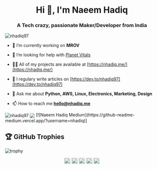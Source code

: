 <h1 align="center">Hi 👋, I'm Naeem Hadiq</h1>
<h3 align="center">A Tech crazy, passionate Maker/Developer from India</h3>
<p align="left"> <img src="https://komarev.com/ghpvc/?username=nhadiq97" alt="nhadiq97" /> </p>

- 🔭 I’m currently working on **MROV**

- 🤔 I’m looking for help with [Planet Vitals](https://github.com/innovationincubatoradvisory/Planetvitals)

- 👨‍💻 All of my projects are available at [https://nhadiq.me/](https://nhadiq.me/)

- 📝 I regulary write articles on [https://dev.to/nhadiq97](https://dev.to/nhadiq97)

- 💬 Ask me about **Python, AWS, Linux, Electronics, Marketing, Design**

- 📫 How to reach me **hello@nhadiq.me**

<img align="center" src="https://github-readme-stats.vercel.app/api?username=nhadiq97&layout=compact&theme=chartreuse-dark&show_icons=true" alt="nhadiq97" />
<img align="center" src="https://github-readme-stats.vercel.app/api/top-langs/?username=nhadiq97&layout=compact&theme=chartreuse-dark&show_icons=true" />
[![Naeem Hadiq Medium](https://github-readme-medium.vercel.app/?username=nhadiq)]

## 🏆 GitHub Trophies

![trophy](https://github-profile-trophy.vercel.app/?username=nhadiq97&layout=compact&theme=onedark&column=7)

<p align="center">
<a href="https://dev.to/nhadiq97" target="blank"><img align="center" src="https://cdn.jsdelivr.net/npm/simple-icons@3.0.1/icons/dev-dot-to.svg" alt="nhadiq97" height="20" width="20" /></a>
<a href="https://twitter.com/nhadiq" target="blank"><img align="center" src="https://cdn.jsdelivr.net/npm/simple-icons@3.0.1/icons/twitter.svg" alt="nhadiq" height="20" width="20" /></a>
<a href="https://linkedin.com/in/naeemhadiq" target="blank"><img align="center" src="https://cdn.jsdelivr.net/npm/simple-icons@3.0.1/icons/linkedin.svg" alt="naeemhadiq" height="20" width="20" /></a>
<a href="https://fb.com/nhadiq1" target="blank"><img align="center" src="https://cdn.jsdelivr.net/npm/simple-icons@3.0.1/icons/facebook.svg" alt="nhadiq1" height="20" width="20" /></a>
<a href="https://instagram.com/nhadiq" target="blank"><img align="center" src="https://cdn.jsdelivr.net/npm/simple-icons@3.0.1/icons/instagram.svg" alt="nhadiq" height="20" width="20" /></a>
</p>
